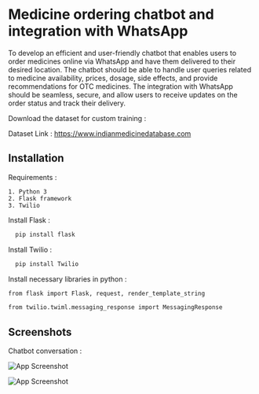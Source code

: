 
# Medicine ordering chatbot and integration with WhatsApp


To develop an efficient and user-friendly chatbot that enables users to order medicines online via WhatsApp and have them delivered to their desired location. The chatbot should be able to handle user queries related to medicine availability, prices, dosage, side effects, and provide recommendations for OTC medicines. The integration with WhatsApp should be seamless, secure, and allow users to receive updates on the order status and track their delivery.

Download the dataset for custom training :

Dataset Link : https://www.indianmedicinedatabase.com


## Installation
Requirements :

    1. Python 3
    2. Flask framework
    3. Twilio

Install Flask :
```bash
  pip install flask
```
Install Twilio :
```bash
  pip install Twilio
```

Install necessary libraries in python :

```bash
from flask import Flask, request, render_template_string
```
```bash
from twilio.twiml.messaging_response import MessagingResponse
```
## Screenshots

Chatbot conversation :

![App Screenshot](https://drive.google.com/file/d/1qwoO5y5RAvRr5NKgaipqjISIpvnwU2np/view?usp=share_link)

![App Screenshot](https://drive.google.com/file/d/1xFeH8IjkVgbGZzVlBAvGVfYF82CDOeX_/view?usp=share_link)




